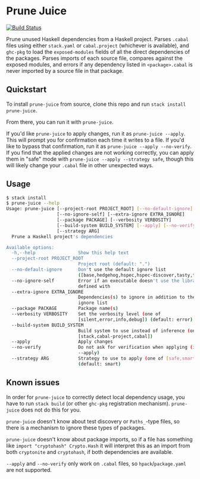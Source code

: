 # Prune Juice

[![Build Status](https://travis-ci.com/dfithian/prune-juice.svg?branch=main)](https://travis-ci.com/dfithian/prune-juice)

Prune unused Haskell dependencies from a Haskell project. Parses `.cabal` files using either `stack.yaml` or
`cabal.project` (whichever is available), and `ghc-pkg` to load the `exposed-modules` fields of all the direct
dependencies of the packages. Parses imports of each source file, compares against the exposed modules, and errors if
any dependency listed in `<package>.cabal` is never imported by a source file in that package.

## Quickstart

To install `prune-juice` from source, clone this repo and run `stack install prune-juice`.

From there, you can run it with `prune-juice`.

If you'd like `prune-juice` to apply changes, run it as `prune-juice --apply`.  This will prompt you for
confirmation each time it writes to a file. If you'd like to bypass that confirmation, run it as
`prune-juice --apply --no-verify`. If you find that the applied changes are not working correctly, you can apply
them in "safe" mode with `prune-juice --apply --strategy safe`, though this will likely change your `.cabal` file
in other unexpected ways.

## Usage

```bash
$ stack install
$ prune-juice --help
Usage: prune-juice [--project-root PROJECT_ROOT] [--no-default-ignore]
                   [--no-ignore-self] [--extra-ignore EXTRA_IGNORE]
                   [--package PACKAGE] [--verbosity VERBOSITY]
                   [--build-system BUILD_SYSTEM] [--apply] [--no-verify]
                   [--strategy ARG]
  Prune a Haskell project's dependencies

Available options:
  -h,--help                Show this help text
  --project-root PROJECT_ROOT
                           Project root (default: ".")
  --no-default-ignore      Don't use the default ignore list
                           ([base,hedgehog,hspec,hspec-discover,tasty,tasty-hedgehog,tasty-hspec,tasty-hunit])
  --no-ignore-self         Error if an executable doesn't use the library it's
                           defined with
  --extra-ignore EXTRA_IGNORE
                           Dependencies(s) to ignore in addition to the default
                           ignore list
  --package PACKAGE        Package name(s)
  --verbosity VERBOSITY    Set the verbosity level (one of
                           [silent,error,info,debug]) (default: error)
  --build-system BUILD_SYSTEM
                           Build system to use instead of inference (one of
                           [stack,cabal-project,cabal])
  --apply                  Apply changes
  --no-verify              Do not ask for verification when applying (implies
                           --apply)
  --strategy ARG           Strategy to use to apply (one of [safe,smart])
                           (default: smart)
```

## Known issues

In order for `prune-juice` to correctly detect local dependency usage, you have to run `stack build` (or other `ghc-pkg`
registration mechanism). `prune-juice` does not do this for you.

`prune-juice` doesn't know about test discovery or `Paths_`-type files, so there is a mechanism to ignore these types of
packages.

`prune-juice` doesn't know about package imports, so if a file has something like `import "cryptohash" Crypto.Hash` it
will interpret this as an import from both `cryptonite` and `cryptohash`, if both dependencies are available.

`--apply` and `--no-verify` only work on `.cabal` files, so `hpack`/`package.yaml` are not supported.
